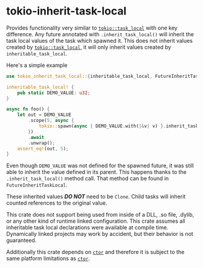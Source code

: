 # tokio-inherit-task-local

Provides functionality very similar to [`tokio::task_local`](https://docs.rs/tokio/latest/tokio/macro.task_local.html) with one key difference. Any future annotated with
`.inherit_task_local()` will inherit the task local values of the task which spawned it. This does not inherit
values created by [`tokio::task_local`](https://docs.rs/tokio/latest/tokio/macro.task_local.html), it will only inherit values created by `inheritable_task_local`.

Here's a simple example

```rust
use tokio_inherit_task_local::{inheritable_task_local, FutureInheritTaskLocal as _};

inheritable_task_local! {
    pub static DEMO_VALUE: u32;
}

async fn foo() {
    let out = DEMO_VALUE
        .scope(5, async {
            tokio::spawn(async { DEMO_VALUE.with(|&v| v) }.inherit_task_local()).await
        })
        .await
        .unwrap();
    assert_eq!(out, 5);
}
```

Even though `DEMO_VALUE` was not defined for the spawned future, it was still able to inherit the value defined in
its parent. This happens thanks to the `.inherit_task_local()` method call. That method can be found in
`FutureInheritTaskLocal`.

These inherited values ***DO NOT*** need to be `Clone`. Child tasks will inherit counted references to the original value.

This crate does not support being used from inside of a DLL, .so file, .dylib, or any other kind
of runtime linked configuration. This crate assumes all inheritable task local declarations were available at
compile time. Dynamically linked projects may work by accident, but their behavior is not guaranteed.

Additionally this crate depends on [`ctor`](https://crates.io/crates/ctor) and therefore it is subject to the same platform limitations as [`ctor`](https://crates.io/crates/ctor).
